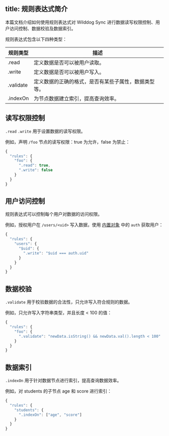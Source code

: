 
title: 规则表达式简介
---

本篇文档介绍如何使用规则表达式对 Wilddog Sync 进行数据读写权限控制、用户访问控制、数据校验及数据索引。


规则表达式包含以下四种类型：

| 规则类型   | 描述                             |
| --------- | ------------------------------ |
| .read     | 定义数据是否可以被用户读取。            |
| .write    | 定义数据是否可以被用户写入。                 |
| .validate | 定义数据的正确的格式，是否有某些子属性，数据类型等。|
| .indexOn  | 为节点数据建立索引，提高查询效率。               |


## 读写权限控制

`.read` `.write` 用于设置数据的读写权限。

例如，声明 `/foo` 节点的读写权限：true 为允许，false 为禁止：

```javascript
{
  "rules": {
    "foo": {
      ".read": true,
      ".write": false
    }
  }
}
```


## 用户访问控制

规则表达式可以控制每个用户对数据的访问权限。

例如，授权用户在 `/users/<uid>` 写入数据，使用 [内置对象](sync/微信小程序/rules/access.html#内置对象) 中的 `auth` 获取用户：

```javascript
{
  "rules": {
    "users": {
      "$uid": {
        ".write": "$uid === auth.uid"
      }
    }
  }
}
```


## 数据校验

`.validate` 用于校验数据的合法性，只允许写入符合规则的数据。

例如，只允许写入字符串类型，并且长度 < 100 的值：

```javascript
{
  "rules": {
    "foo": {
      ".validate": "newData.isString() && newData.val().length < 100"
    }
  }
}
```




## 数据索引

`.indexOn` 用于针对数据节点进行索引，提高查询数据效率。

例如，对 students 的子节点 age 和 score 进行索引：

```javascript
{
  "rules": {
    "students": {
      ".indexOn": ["age", "score"]
    }
  }
}
```






